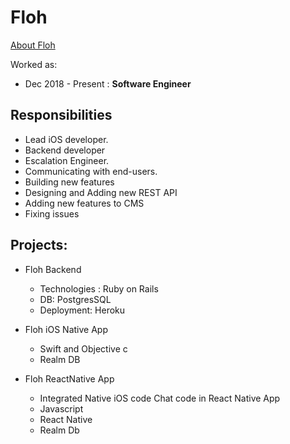 # Floh

[About Floh](https://www.floh.in)

Worked as:

- Dec 2018 - Present : **Software Engineer**

## Responsibilities

- Lead iOS developer.
- Backend developer
- Escalation Engineer.
- Communicating with end-users.
- Building new features
- Designing and Adding new REST API
- Adding new features to CMS
- Fixing issues

## Projects:

- Floh Backend

  - Technologies : Ruby on Rails
  - DB: PostgresSQL
  - Deployment: Heroku

- Floh iOS Native App

  - Swift and Objective c
  - Realm DB

- Floh ReactNative App
  - Integrated Native iOS code Chat code in React Native App
  - Javascript
  - React Native
  - Realm Db
